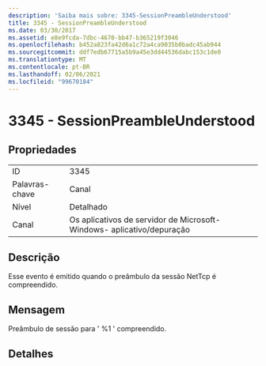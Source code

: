```yaml
---
description: 'Saiba mais sobre: 3345-SessionPreambleUnderstood'
title: 3345 - SessionPreambleUnderstood
ms.date: 03/30/2017
ms.assetid: e8e9fcda-7dbc-4670-bb47-b365219f3046
ms.openlocfilehash: b452a823fa42d6a1c72a4ca9035b0badc45ab944
ms.sourcegitcommit: ddf7edb67715a5b9a45e3dd44536dabc153c1de0
ms.translationtype: MT
ms.contentlocale: pt-BR
ms.lasthandoff: 02/06/2021
ms.locfileid: "99670184"
---
```

# <a name="3345---sessionpreambleunderstood"></a>3345 - SessionPreambleUnderstood

## <a name="properties"></a>Propriedades  
  
|||  
|-|-|  
|ID|3345|  
|Palavras-chave|Canal|  
|Nível|Detalhado|  
|Canal|Os aplicativos de servidor de Microsoft-Windows- aplicativo/depuração|  
  
## <a name="description"></a>Descrição  

 Esse evento é emitido quando o preâmbulo da sessão NetTcp é compreendido.  
  
## <a name="message"></a>Mensagem  

 Preâmbulo de sessão para ' %1 ' compreendido.  
  
## <a name="details"></a>Detalhes

